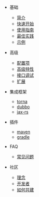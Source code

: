 - 基础

  * [简介](zh-cn/README.md)
  * [快速开始](zh-cn/start/quickStart.md)
  * [使用指南](zh-cn/start/guide.md)
  * [最佳实践](zh-cn/start/bestPractice.md)
  * [示例](zh-cn/start/example.md)


- 高级
  - [配置项](zh-cn/advanced/config.md "配置项")
  - [高级特性](zh-cn/advanced/advancedFeatures.md)
  - [接口调试](zh-cn/advanced/debug.md)
  - [扩展](zh-cn/advanced/expand.md)
  
- 集成框架
  - [torna](zh-cn/integrated/torna.md "torna")
  * [dubbo](zh-cn/integrated/dubbo.md)
  * [jax-rs](zh-cn/integrated/jax-rs.md)

- 插件
  * [maven](zh-cn/plugins/maven.md)
  * [gradle](zh-cn/plugins/gradle.md)

- FAQ
  - [常见问题](zh-cn/faq/faq.md)
  
- 社区
  * [理念](zh-cn/community/idea.md)
  - [开发者](zh-cn/community/developer.md)
  - [如何共建](zh-cn/community/contributing.md)
